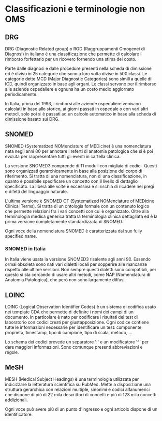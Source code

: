 # Classificazioni e terminologie non OMS

## DRG

DRG (Diagnostic Related group) o ROD (Raggruppamenti Omogenei di Diagnosi) in italiano è una classificazione che permette di calcolare il rimborso forfettario per un ricovero fornendo una stima del costo.

Parte dalle diagnosi e dalle procedure presenti nella scheda di dimissione ed è diviso in 25 categorie che sono a loro volta divise in 500 classi. Le categorie dette MCD (Major Diagnostic Categories) sono simili a quelle di ICD, quindi organizzato in base agli organi. Le classi servono per il rimborso alle aziende ospedaliere e ognuna ha un costo medio aggiornato periodicamente.

In Italia, prima del 1993, i rimborsi alle aziende ospedaliere venivano calcolati in base allo storico, ai giorni passati in ospedale o con vari altri metodi, solo poi si è passati ad un calcolo automatico in base alla scheda di dimissione basato sui DRG.

## SNOMED

SNOMED (Systematized NOMenclature of MEDicine) è una nomenclatura nata negli anni 80 per annotare i referti di anatomia patologica che si è poi evoluta per rappresentare tutti gli eventi in cartella clinica. 

La versione SNOMED3 comprende di 11 moduli con migliaia di codici. Questi sono organizzati gerarchicamente in base alla posizione del corpo di riferimento. Si tratta di una nomenclatura, non di una classificazione, in quanto è possibile specificare un concetto con il livello di dettaglio specificato. La liberà alle volte è eccessiva e si rischia di ricadere nei pregi e difetti del linguaggio naturale.

L'ultima versione è SNOMED CT (Systematized NOMenclature of MEDicine Clinical Terms). Si tratta di un ontologia formale con un contenuto logico che permette relazioni fra i vari concetti con cui è organizzato. Oltre alla terminologia medica generica tratta la terminologia clinica dettagliata ed è la prima versione completamente standardizzata di SNOMED.

Ogni voce della nomenclatura SNOMED è caratterizzata dal suo fully specified name.

### SNOMED in Italia

In Italia viene usata la versione SNOMED3 risalente agli anni 90. Essendo ormai obsoleta sono nati vari dialetti locali per sopperire alle mancanze rispetto alle ultime versioni. Non sempre questi dialetti sono compatibili, per questo si sta cercando di usare altri metodi, come NAP (Nomenclatura di Anatomia Patologica), che però non sono largamente diffusi.

## LOINC

LOINC (Logical Observation Identifier Codes) è un sistema di codifica usato nei template CDA che permette di definire i nomi dei campi di un documento. In particolare è nato per codificare i risultati dei test di laboratorio con codici creati per giustapposizione. Ogni codice contiene tutte le informazioni necessarie per identificare un test: componente, proprietà, timestamp, tipo di campione, tipo di scala, metodo, ...

Lo schema dei codici prevede un separatore ':' e un modificatore '^' per dare maggiori informazioni. Sono comunque presenti abbreviazioni e regole.

## MeSH

MESH (Medical Subject Headings) è una terminologia utilizzata per indicizzare la letteratura scientifica su PubMed. Mette a disposizione una struttura gerarchica con relazioni multiple, sinonimi e codici alfanumerici che dispone di più di 22 mila descrittori di concetti e più di 123 mila concetti addizionali.

Ogni voce può avere più di un punto d'ingresso e ogni articolo dispone di un identificatore.
